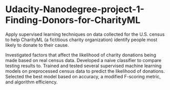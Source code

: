 # Udacity-Nanodegree-project-1-Finding-Donors-for-CharityML
Apply supervised learning techniques on data collected for the U.S. census to help CharityML (a fictitious charity organization) identify people most likely to donate to their cause.

Investigated factors that affect the likelihood of charity donations being made based on real census data. Developed a naive classifier to compare testing results to. Trained and tested several supervised machine learning models on preprocessed census data to predict the likelihood of donations. Selected the best model based on accuracy, a modified F-scoring metric, and algorithm efficiency.
